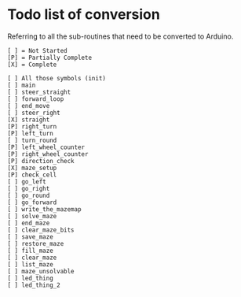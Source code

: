 # Todo list of conversion

Referring to all the sub-routines that need to be converted to Arduino.

```
[ ] = Not Started
[P] = Partially Complete
[X] = Complete

[ ] All those symbols (init)
[ ] main
[ ] steer_straight
[ ] forward_loop
[ ] end_move
[ ] steer_right
[X] straight
[P] right_turn
[P] left_turn
[ ] turn_round
[P] left_wheel_counter
[P] right_wheel_counter
[P] direction_check
[X] maze_setup
[P] check_cell
[ ] go_left
[ ] go_right
[ ] go_round
[ ] go_forward
[ ] write_the_mazemap
[ ] solve_maze
[ ] end_maze
[ ] clear_maze_bits
[ ] save_maze
[ ] restore_maze
[ ] fill_maze
[ ] clear_maze
[ ] list_maze
[ ] maze_unsolvable
[ ] led_thing
[ ] led_thing_2
```
